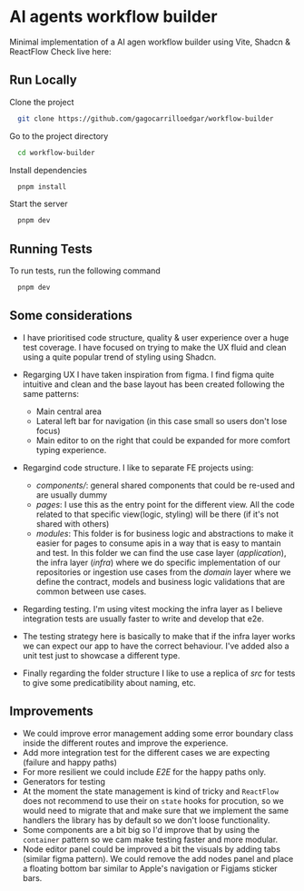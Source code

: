 
# AI agents workflow builder

Minimal implementation of a AI agen workflow builder using Vite, Shadcn & ReactFlow
Check live here: 

## Run Locally

Clone the project

```bash
  git clone https://github.com/gagocarrilloedgar/workflow-builder
```

Go to the project directory

```bash
  cd workflow-builder
```

Install dependencies 

```bash
  pnpm install
```

Start the server

```bash
  pnpm dev
```


## Running Tests

To run tests, run the following command

```bash
  pnpm dev
```


## Some considerations

- I have prioritised code structure, quality & user experience over a huge test coverage. I have focused on trying to make the UX fluid and clean using a quite popular trend of styling using Shadcn.

- Regarging UX I have taken inspiration from figma. I find figma quite intuitive and clean and the base layout has been created following the same patterns:
  - Main central area
  - Lateral left bar for navigation (in this case small so users don't lose focus)
  - Main editor to on the right that could be expanded for more comfort typing experience.

- Regargind code structure. I like to separate FE projects using:
  - *components/*: general shared components that could be re-used and are usually dummy
  - *pages*: I use this as the entry point for the different view. All the code related to that specific view(logic, styling) will be there (if it's not shared with others)
  - *modules*: This folder is for business logic and abstractions to make it easier for pages to consume apis in a way that is easy to mantain and test. In this folder we can find the use case layer (_application_), the infra layer (_infra_) where we do specific implementation of our repositories or ingestion use cases from the _domain_ layer where we define the contract, models and business logic validations that are common between use cases.

- Regarding testing. I'm using vitest mocking the infra layer as I believe integration tests are usually faster to write and develop that e2e.
- The testing strategy here is basically to make that if the infra layer works we can expect our app to have the correct behaviour. I've added also a unit test just to showcase a different type.
- Finally regarding the folder structure I like to use a replica of *src* for tests to give some predicatibility about naming, etc.

## Improvements

- We could improve error management adding some error boundary class inside the different routes and improve the experience.
- Add more integration test for the different cases we are expecting (failure and happy paths)
- For more resilient we could include *E2E* for the happy paths only.
- Generators for testing
- At the moment the state management is kind of tricky and `ReactFlow` does not recommend to use their on `state` hooks for procution, so we would need to migrate that and make sure that we implement the same handlers the library has by default so we don't loose functionality.
- Some components are a bit big so I'd improve that by using the `container` pattern so we cam make testing faster and more modular.
- Node editor panel could be improved a bit the visuals by adding tabs (similar figma pattern). We could remove the add nodes panel and place a floating bottom bar similar to Apple's navigation or Figjams sticker bars.